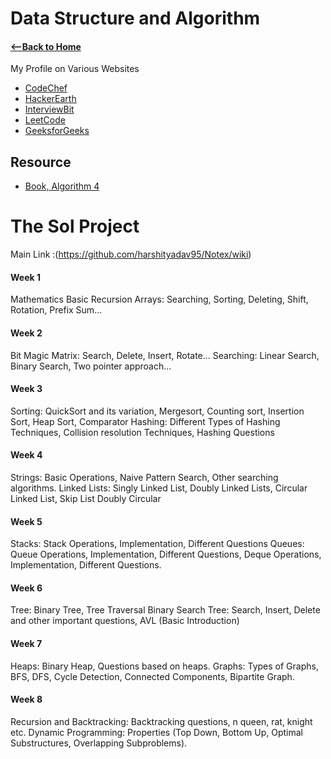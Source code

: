 # Data Structure and Algorithm

#### [<--Back to Home](../Readme.md)

My Profile on Various Websites
* [CodeChef](https://www.codechef.com/users/inanimate14)
* [HackerEarth](https://www.hackerearth.com/@harshityadav95)
* [InterviewBit](https://www.interviewbit.com/profile/harshityadav95)
* [LeetCode](https://leetcode.com/harshityadav95/)
* [GeeksforGeeks](https://auth.geeksforgeeks.org/user/harshityadav95/profile)

## Resource
* [Book, Algorithm 4](https://algs4.cs.princeton.edu/home/)


# The Sol Project

Main Link :(https://github.com/harshityadav95/Notex/wiki) 



#### Week 1
Mathematics
Basic Recursion
Arrays: Searching, Sorting, Deleting, Shift, Rotation, Prefix Sum...

#### Week 2
Bit Magic
Matrix: Search, Delete, Insert, Rotate...
Searching: Linear Search, Binary Search, Two pointer approach...

#### Week 3
Sorting: QuickSort and its variation, Mergesort, Counting sort, Insertion Sort, Heap Sort, Comparator
Hashing: Different Types of Hashing Techniques, Collision resolution Techniques, Hashing Questions

#### Week 4
Strings: Basic Operations, Naive Pattern Search, Other searching algorithms.
Linked Lists: Singly Linked List, Doubly Linked Lists, Circular Linked List, Skip List Doubly Circular

#### Week 5
Stacks: Stack Operations, Implementation, Different Questions
Queues: Queue Operations, Implementation, Different Questions, Deque Operations, Implementation, Different Questions.

#### Week 6
Tree: Binary Tree, Tree Traversal
Binary Search Tree: Search, Insert, Delete and other important questions, AVL (Basic Introduction)

#### Week 7
Heaps: Binary Heap, Questions based on heaps.
Graphs: Types of Graphs, BFS, DFS, Cycle Detection, Connected Components, Bipartite Graph.

#### Week 8
Recursion and Backtracking: Backtracking questions, n queen, rat, knight etc.
Dynamic Programming: Properties (Top Down, Bottom Up, Optimal Substructures, Overlapping Subproblems).


